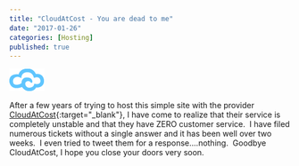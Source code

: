 ```yaml
---
title: "CloudAtCost - You are dead to me"
date: "2017-01-26"
categories: [Hosting]
published: true
---
```


![](images/cloud-logo-2.png)

After a few years of trying to host this simple site with the provider
[CloudAtCost](http://cloudatcost.com/){:target="_blank"}, I have come to realize that their service is completely unstable and that they have ZERO customer service.  I have filed numerous tickets without a single answer and it has been well over two weeks.  I even tried to tweet them for a response....nothing.  Goodbye CloudAtCost, I hope you close your doors very soon.
